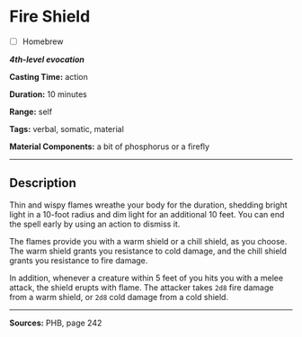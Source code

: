 # Fire Shield

- [ ] Homebrew

***4th-level evocation***

**Casting Time:** action

**Duration:** 10 minutes

**Range:** self

**Tags:** verbal, somatic, material

**Material Components:** a bit of phosphorus or a firefly

---

## Description
Thin and wispy flames wreathe your body for the duration, shedding bright light in a 10-foot radius and dim light for an additional 10 feet.
You can end the spell early by using an action to dismiss it.

The flames provide you with a warm shield or a chill shield, as you choose.
The warm shield grants you resistance to cold damage, and the chill shield grants you resistance to fire damage.

In addition, whenever a creature within 5 feet of you hits you with a melee attack, the shield erupts with flame.
The attacker takes `2d8` fire damage from a warm shield, or `2d8` cold damage from a cold shield.

---

**Sources:** PHB, page 242
